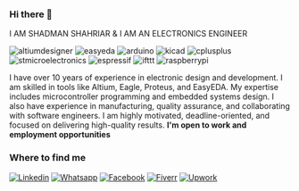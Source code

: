 ### Hi there 👋
I AM SHADMAN SHAHRIAR & I AM AN ELECTRONICS ENGINEER

![altiumdesigner](https://img.shields.io/badge/altiumdesigner-ECD53F?style=flat-square&logo=altiumdesigner&logoColor=black)
![easyeda](https://img.shields.io/badge/easyeda-A9225C?style=flat-square&logo=easyeda&logoColor=white)
![arduino](https://img.shields.io/badge/arduino-A8B9CC?style=flat-square&logo=arduino&logoColor=white)
![kicad](https://img.shields.io/badge/kicad-839192?style=flat-square&logo=kicad&logoColor=white)
![cplusplus](https://img.shields.io/badge/cplusplus-34495E?style=flat-square&logo=cplusplus&logoColor=white)
![stmicroelectronics](https://img.shields.io/badge/stmicroelectronics-884EA0?style=flat-square&logo=stmicroelectronics&logoColor=white)
![espressif](https://img.shields.io/badge/espressif-B03A2E?style=flat-square&logo=espressif&logoColor=white)
![ifttt](https://img.shields.io/badge/ifttt-34495E?style=flat-square&logo=ifttt&logoColor=white)
![raspberrypi](https://img.shields.io/badge/raspberrypi-0077B5?style=flat-square&logo=raspberrypi&logoColor=white)

I have over 10 years of experience in electronic design and development. I am skilled in tools like Altium, Eagle, Proteus, and EasyEDA. My expertise includes microcontroller programming and embedded systems design. I also have experience in manufacturing, quality assurance, and collaborating with software engineers. I am highly motivated, deadline-oriented, and focused on delivering high-quality results.  **I'm open to work and employment opportunities**

### Where to find me
[![Linkedin](https://img.shields.io/badge/LinkedIn-0077B5?style=flat-square&logo=linkedin&logoColor=white)](https://www.linkedin.com/in/shadmanshahriar/) 
[![Whatsapp](https://img.shields.io/badge/whatsapp-1DA1F2?style=flat-square&logo=whatsapp&logoColor=white)](http://https//:we.me/1722158353)
[![Facebook](https://img.shields.io/badge/Facebook-1877F2?style=flat-square&logo=facebook&logoColor=white)](https://www.facebook.com/shadman0001)
[![Fiverr](https://img.shields.io/badge/Fiverr-0077B5?style=flat-square&logo=fiverr&logoColor=green)](https://www.fiverr.com/shadman0001) 
[![Upwork](https://img.shields.io/badge/Upwork-0077B5?style=flat-square&logo=upwork&logoColor=green)](https://www.upwork.com/freelancers/~01cf82cc2ba875ae5d) 
